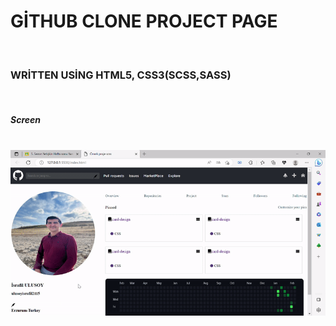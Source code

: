 <h1>GİTHUB CLONE PROJECT PAGE</h1>
<br>
<h3>WRİTTEN USİNG HTML5, CSS3(SCSS,SASS)</h3>
<br>
<h5>Screen</h5>
<br>
<img src="images/screen.gif">